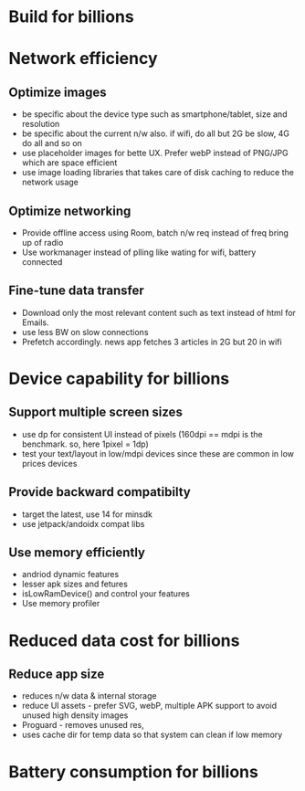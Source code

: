 
# Build for billions

# Network efficiency
## Optimize images 
  * be specific about the device type such as smartphone/tablet, size and resolution
  * be specific about the current n/w also. if wifi, do all but 2G be slow, 4G do all and so on
  * use placeholder images for bette UX. Prefer webP instead of PNG/JPG which are space efficient
  * use image loading libraries that takes care of disk caching to reduce the network usage
## Optimize networking
  * Provide offline access using Room, batch n/w req instead of freq bring up of radio
  * Use workmanager instead of plling like wating for wifi, battery connected
## Fine-tune data transfer
  * Download only the most relevant content such as text instead of html for Emails. 
  * use less BW on slow connections
  * Prefetch accordingly. news app fetches 3 articles in 2G but 20 in wifi
  
# Device capability for billions
## Support multiple screen sizes
  * use dp for consistent UI instead of pixels (160dpi == mdpi is the benchmark. so, here 1pixel = 1dp)
  * test your text/layout in low/mdpi devices since these are common in low prices devices
## Provide backward compatibilty
  * target the latest, use 14 for minsdk
  * use jetpack/andoidx compat libs
## Use memory efficiently
  * andriod dynamic features
  * lesser apk sizes and fetures
  * isLowRamDevice() and control your features
  * Use memory profiler
  
# Reduced data cost for billions
## Reduce app size
  * reduces n/w data & internal storage
  * reduce UI assets - prefer SVG, webP, multiple APK support to avoid unused high density images
  * Proguard - removes unused res, 
  * uses cache dir for temp data so that system can clean if low memory

# Battery consumption for billions
## 


